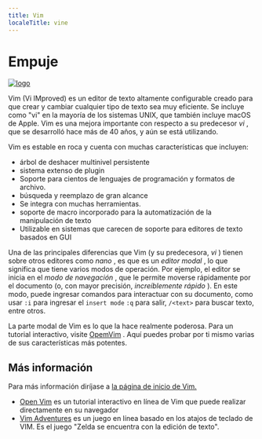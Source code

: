 ```yaml
---
title: Vim
localeTitle: vine
---
```

# Empuje

[![logo](https://upload.wikimedia.org/wikipedia/commons/thumb/9/9f/Vimlogo.svg/75px-Vimlogo.svg.png "Logo de vim")](https://vim.sourceforge.io)

Vim (Vi IMproved) es un editor de texto altamente configurable creado para que crear y cambiar cualquier tipo de texto sea muy eficiente. Se incluye como "vi" en la mayoría de los sistemas UNIX, que también incluye macOS de Apple. Vim es una mejora importante con respecto a su predecesor _vi_ , que se desarrolló hace más de 40 años, y aún se está utilizando.

Vim es estable en roca y cuenta con muchas características que incluyen:

*   árbol de deshacer multinivel persistente
*   sistema extenso de plugin
*   Soporte para cientos de lenguajes de programación y formatos de archivo.
*   búsqueda y reemplazo de gran alcance
*   Se integra con muchas herramientas.
*   soporte de macro incorporado para la automatización de la manipulación de texto
*   Utilizable en sistemas que carecen de soporte para editores de texto basados ​​en GUI

Una de las principales diferencias que Vim (y su predecesora, _vi_ ) tienen sobre otros editores como _nano_ , es que es un _editor modal_ , lo que significa que tiene varios modos de operación. Por ejemplo, el editor se inicia en el _modo de navegación_ , que le permite moverse rápidamente por el documento (o, con mayor precisión, _increíblemente rápido_ ). En este modo, puede ingresar comandos para interactuar con su documento, como usar `:i` para ingresar el `insert mode` `:q` para salir, `/<text>` para buscar texto, entre otros.

La parte modal de Vim es lo que la hace realmente poderosa. Para un tutorial interactivo, visite [OpemVim](http://www.openvim.com/) . Aquí puedes probar por ti mismo varias de sus características más potentes.

## Más información

Para más información diríjase a [la página de inicio de Vim.](https://vim.sourceforge.io)

*   [Open Vim](http://www.openvim.com/) es un tutorial interactivo en línea de Vim que puede realizar directamente en su navegador
*   [Vim Adventures](https://vim-adventures.com) es un juego en línea basado en los atajos de teclado de VIM. Es el juego "Zelda se encuentra con la edición de texto".